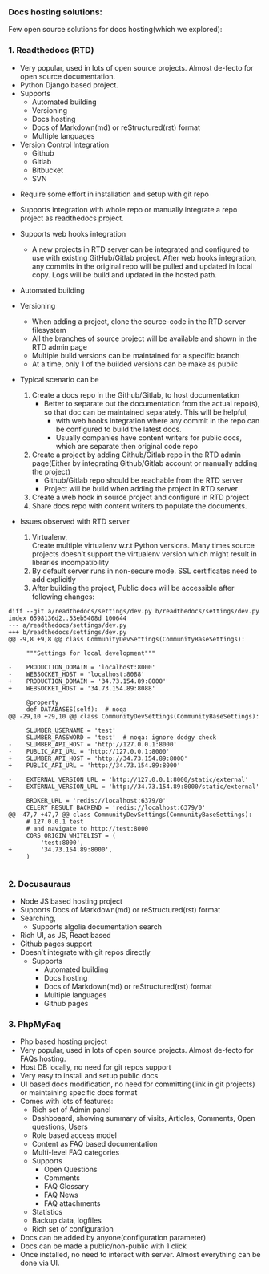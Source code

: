 
### Docs hosting solutions:

Few open source solutions for docs hosting(which we explored):
### 1. Readthedocs (RTD)
* Very popular, used in lots of open source projects. Almost de-fecto for open source documentation.
* Python Django based project.
* Supports
  - Automated building
  - Versioning
  - Docs hosting
  - Docs of Markdown(md) or reStructured(rst) format
  - Multiple languages
* Version Control Integration
  - Github
  - Gitlab
  - Bitbucket
  - SVN
- Require some effort in installation and setup with git repo
- Supports integration with whole repo or manually integrate a repo project as readthedocs project.
- Supports web hooks integration
  - A new projects in RTD server can be integrated and configured to use with existing GitHub/Gitlab project. After web hooks integration, any commits in the original repo will be pulled and updated in local copy.
    Logs will be build and updated in the hosted path.
- Automated building
- Versioning
  - When adding a project, clone the source-code in the RTD server filesystem
  - All the branches of source project will be available and shown in the RTD admin page
  - Multiple build versions can be maintained for a specific branch
  - At a time, only 1 of the builded versions can be make as public
- Typical scenario can be
  1. Create a docs repo in the Github/Gitlab, to host documentation
      - Better to separate out the documentation from the actual repo(s), so that doc can be maintained separately.
       This will be helpful,
        - with web hooks integration where any commit in the repo can be configured to build the latest docs.
        - Usually companies have content writers for public docs, which are separate then original code repo
  2. Create a project by adding Github/Gitlab repo in the RTD admin page(Either by integrating Github/Gitlab account or manually adding the project)
      - Github/Gitlab repo should be reachable from the RTD server
      - Project will be build when adding the project in RTD server
  3. Create a web hook in source project and configure in RTD project
  4. Share docs repo with content writers to populate the documents.

- Issues observed with RTD server
  1. Virtualenv,    
  Create multiple virtualenv w.r.t Python versions. Many times source projects doesn’t support the virtualenv version which might result in libraries incompatibility
  2. By default server runs in non-secure mode. SSL certificates need to add explicitly
  3. After building the project, Public docs will be accessible after following changes:
```
diff --git a/readthedocs/settings/dev.py b/readthedocs/settings/dev.py
index 6598136d2..53eb5408d 100644
--- a/readthedocs/settings/dev.py
+++ b/readthedocs/settings/dev.py
@@ -9,8 +9,8 @@ class CommunityDevSettings(CommunityBaseSettings):
 
     """Settings for local development"""
 
-    PRODUCTION_DOMAIN = 'localhost:8000'
-    WEBSOCKET_HOST = 'localhost:8088'
+    PRODUCTION_DOMAIN = '34.73.154.89:8000'
+    WEBSOCKET_HOST = '34.73.154.89:8088'
 
     @property
     def DATABASES(self):  # noqa
@@ -29,10 +29,10 @@ class CommunityDevSettings(CommunityBaseSettings):
 
     SLUMBER_USERNAME = 'test'
     SLUMBER_PASSWORD = 'test'  # noqa: ignore dodgy check
-    SLUMBER_API_HOST = 'http://127.0.0.1:8000'
-    PUBLIC_API_URL = 'http://127.0.0.1:8000'
+    SLUMBER_API_HOST = 'http://34.73.154.89:8000'
+    PUBLIC_API_URL = 'http://34.73.154.89:8000'
 
-    EXTERNAL_VERSION_URL = 'http://127.0.0.1:8000/static/external'
+    EXTERNAL_VERSION_URL = 'http://34.73.154.89:8000/static/external'
 
     BROKER_URL = 'redis://localhost:6379/0'
     CELERY_RESULT_BACKEND = 'redis://localhost:6379/0'
@@ -47,7 +47,7 @@ class CommunityDevSettings(CommunityBaseSettings):
     # 127.0.0.1 test
     # and navigate to http://test:8000
     CORS_ORIGIN_WHITELIST = (
-        'test:8000',
+        '34.73.154.89:8000',
     )
 
```


### 2. Docusauraus
- Node JS based hosting project
- Supports Docs of Markdown(md) or reStructured(rst) format
- Searching, 
  - Supports algolia documentation search
- Rich UI, as JS, React based
- Github pages support
- Doesn’t integrate with git repos directly
  - Supports 
      - Automated building
      - Docs hosting
      - Docs of Markdown(md) or reStructured(rst) format
      - Multiple languages
      - Github pages

### 3. PhpMyFaq
- Php based hosting project
- Very popular, used in lots of open source projects. Almost de-fecto for FAQs hosting.
- Host DB locally, no need for git repos support
- Very easy to install and setup public docs
- UI based docs modification, no need for committing(link in git projects) or maintaining specific docs format
- Comes with lots of features:
  - Rich set of Admin panel
  - Dashboaard, showing summary of visits, Articles, Comments, Open questions, Users
  - Role based access model
  - Content as FAQ based documentation
  - Multi-level FAQ categories
  - Supports
    - Open Questions
    - Comments
    - FAQ Glossary
    - FAQ News
    - FAQ attachments
  - Statistics
  - Backup data, logfiles
  - Rich set of configuration
- Docs can be added by anyone(configuration parameter)
- Docs can be made a public/non-public with 1 click
- Once installed, no need to interact with server. Almost everything can be done via UI.


